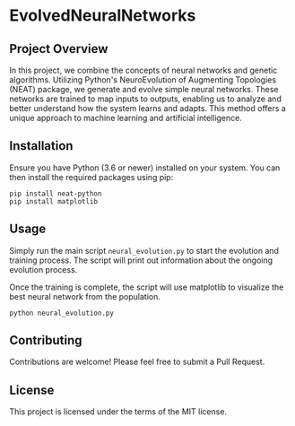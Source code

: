 # EvolvedNeuralNetworks

## Project Overview

In this project, we combine the concepts of neural networks and genetic algorithms. Utilizing Python's NeuroEvolution of Augmenting Topologies (NEAT) package, we generate and evolve simple neural networks. These networks are trained to map inputs to outputs, enabling us to analyze and better understand how the system learns and adapts. This method offers a unique approach to machine learning and artificial intelligence.

## Installation

Ensure you have Python (3.6 or newer) installed on your system. You can then install the required packages using pip:

```
pip install neat-python
pip install matplotlib
```

## Usage

Simply run the main script `neural_evolution.py` to start the evolution and training process. The script will print out information about the ongoing evolution process.

Once the training is complete, the script will use matplotlib to visualize the best neural network from the population.

```
python neural_evolution.py
```

## Contributing

Contributions are welcome! Please feel free to submit a Pull Request.

## License

This project is licensed under the terms of the MIT license.
